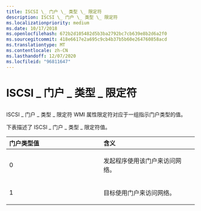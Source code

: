 ```yaml
---
title: ISCSI \_ 门户 \_ 类型 \_ 限定符
description: ISCSI \_ 门户 \_ 类型 \_ 限定符
ms.localizationpriority: medium
ms.date: 10/17/2018
ms.openlocfilehash: 672b2d105482d5b3ba2792bc7cb639e8b2d6a2f0
ms.sourcegitcommit: 418e6617e2a695c9cb4b37b5b60e264760858acd
ms.translationtype: MT
ms.contentlocale: zh-CN
ms.lasthandoff: 12/07/2020
ms.locfileid: "96811647"
---
```

# <a name="iscsi_portal_type_qualifiers"></a>ISCSI \_ 门户 \_ 类型 \_ 限定符


## <span id="ddk_iscsi_portal_type_qualifiers_kr"></span><span id="DDK_ISCSI_PORTAL_TYPE_QUALIFIERS_KR"></span>


ISCSI \_ 门户 \_ 类型 \_ 限定符 WMI 属性限定符对应于一组指示门户类型的值。

下表描述了 ISCSI \_ 门户 \_ 类型 \_ 限定符值。

<table>
<colgroup>
<col width="50%" />
<col width="50%" />
</colgroup>
<thead>
<tr class="header">
<th align="left">门户类型值</th>
<th align="left">含义</th>
</tr>
</thead>
<tbody>
<tr class="odd">
<td align="left"><p>0</p></td>
<td align="left"><p>发起程序使用该门户来访问网络。</p></td>
</tr>
<tr class="even">
<td align="left"><p>1</p></td>
<td align="left"><p>目标使用门户来访问网络。</p></td>
</tr>
</tbody>
</table>

 

 

 





